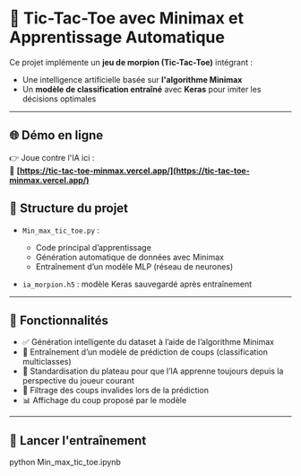 # 🤖 Tic-Tac-Toe avec Minimax et Apprentissage Automatique

Ce projet implémente un **jeu de morpion (Tic-Tac-Toe)** intégrant :
- Une intelligence artificielle basée sur **l'algorithme Minimax**
- Un **modèle de classification entraîné** avec **Keras** pour imiter les décisions optimales

---
## 🌐 Démo en ligne

👉 Joue contre l'IA ici :  
📎 **[https://tic-tac-toe-minmax.vercel.app/](https://tic-tac-toe-minmax.vercel.app/)**


## 📁 Structure du projet

- `Min_max_tic_toe.py` : 
  - Code principal d’apprentissage
  - Génération automatique de données avec Minimax
  - Entraînement d’un modèle MLP (réseau de neurones)

- `ia_morpion.h5` : modèle Keras sauvegardé après entraînement

---

## 🧠 Fonctionnalités

- ✅ Génération intelligente du dataset à l’aide de l’algorithme Minimax
- 🧠 Entraînement d’un modèle de prédiction de coups (classification multiclasses)
- 🔄 Standardisation du plateau pour que l’IA apprenne toujours depuis la perspective du joueur courant
- 🔐 Filtrage des coups invalides lors de la prédiction
- 📊 Affichage du coup proposé par le modèle

---

## 🚀 Lancer l'entraînement

python Min_max_tic_toe.ipynb
